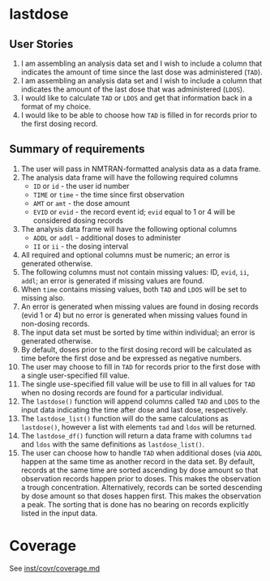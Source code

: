 
# lastdose

## User Stories

1. I am assembling an analysis data set and I wish to include a column 
   that indicates the amount of time since the last dose was administered 
   (`TAD`).
1. I am assembling an analysis data set and I wish to include a column 
   that indicates the amount of the last dose that was administered (`LDOS`). 
1. I would like to calculate `TAD` or `LDOS` and get that information back 
   in a format of my choice.
1. I would like to be able to choose how `TAD` is filled in for records 
   prior to the first dosing record.
   
## Summary of requirements

1. The user will pass in NMTRAN-formatted analysis data as a data frame. 
1. The analysis data frame will have the following required columns
    - `ID` or `id` - the user id number
    - `TIME` or `time` - the time since first observation 
    - `AMT` or `amt` - the dose amount
    - `EVID` or `evid` - the record event id; `evid` equal to 1 or 4
      will be considered dosing records
1. The analysis data frame will have the following optional columns
    - `ADDL` or `addl` - additional doses to administer
    - `II` or `ii` - the dosing interval
1. All required and optional columns must be numeric; an error is generated
   otherwise.
1. The following columns must not contain missing values: ID, `evid`, `ii`, 
   `addl`; an error is generated if missing values are found.
1. When `time` contains missing values, both `TAD` and `LDOS` will be set 
   to missing also.
1. An error is generated when missing values are found in dosing records 
   (evid 1 or 4) but no error is generated when missing values found in 
   non-dosing records.
1. The input data set must be sorted by time within individual; an error is 
   generated otherwise.
1. By default, doses prior to the first dosing record will be calculated as 
   time before the first dose and be expressed as negative numbers.
1. The user may choose to fill in `TAD` for records prior to the first dose
   with a single user-specified fill value.
1. The single use-specified fill value will be use to fill in all values for 
   `TAD` when no dosing records are found for a particular individual.
1. The `lastdose()` function will append columns called `TAD` and `LDOS` to 
   the input data indicating the time after dose and last dose, respectively.
1. The `lastdose_list()` function will do the same calculations as `lastdose()`, 
   however a list with elements `tad` and `ldos` will be returned.
1. The `lastdose_df()` function will return a data frame with columns `tad`
   and `ldos` with the same definitions as `lastdose_list()`.
1. The user can choose how to handle `TAD` when additional doses (via `ADDL`
   happen at the same time as another record in the data set.  By default, 
   records at the same time are sorted ascending by dose amount so that 
   observation records happen prior to doses.  This makes the observation a 
   trough concentration. Alternatively, records can be sorted descending 
   by dose amount so that doses happen first.  This makes the observation 
   a peak. The sorting that is done has no bearing on records explicitly listed
   in the input data. 


# Coverage
See [inst/covr/coverage.md](../covr/coverage.md)



